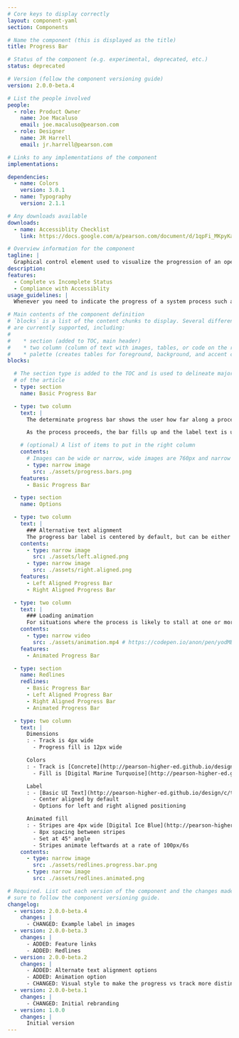 ```yaml
---
# Core keys to display correctly
layout: component-yaml
section: Components

# Name the component (this is displayed as the title)
title: Progress Bar

# Status of the component (e.g. experimental, deprecated, etc.)
status: deprecated

# Version (follow the component versioning guide)
version: 2.0.0-beta.4

# List the people involved
people:
  - role: Product Owner
    name: Joe Macaluso
    email: joe.macaluso@pearson.com
  - role: Designer
    name: JR Harrell
    email: jr.harrell@pearson.com

# Links to any implementations of the component
implementations:

dependencies:
  - name: Colors
    version: 3.0.1
  - name: Typography
    version: 2.1.1

# Any downloads available
downloads:
  - name: Accessiblity Checklist
    link: https://docs.google.com/a/pearson.com/document/d/1qpFi_MKpyKa8oqrQCfQnIxjQKNrZ5KRnpaZn2oNhf20/edit?usp=sharing

# Overview information for the component
tagline: |
  Graphical control element used to visualize the progression of an operation such as course copy, course setup, or assignment creation.
description:
features:
  - Complete vs Incomplete Status
  - Compliance with Accessiblity
usage_guidelines: |
  Whenever you need to indicate the progress of a system process such as uploading a file, copying a course, etc. use the Progress Bar to provide feedback to the user. This component should generally not be used to present a static "progress", prefer instead a single bar chart or similar design.

# Main contents of the component definition
# `blocks` is a list of the content chunks to display. Several different types
# are currently supported, including:
#
#    * section (added to TOC, main header)
#    * two column (column of text with images, tables, or code on the right)
#    * palette (creates tables for foreground, background, and accent colors)
blocks:

  # The section type is added to the TOC and is used to delineate major chunks
  # of the article
  - type: section
    name: Basic Progress Bar

  - type: two column
    text: |
      The determinate progress bar shows the user how far along a process with a known start and end point has progressed. For processes with an unknown end point, use the [Loading Indicator](/design/c/loading-indicator) instead.

      As the process proceeds, the bar fills up and the label text is updated. The formatting of the label should be contextual. For example, if you are measuring time, the label might read "5 Minutes Remaining."

    # (optional) A list of items to put in the right column
    contents:
      # Images can be wide or narrow, wide images are 760px and narrow are 370px
      - type: narrow image
        src: ./assets/progress.bars.png
    features:
      - Basic Progress Bar

  - type: section
    name: Options

  - type: two column
    text: |
      ### Alternative text alignment
      The progress bar label is centered by default, but can be either left or right aligned if needed.
    contents:
      - type: narrow image
        src: ./assets/left.aligned.png
      - type: narrow image
        src: ./assets/right.aligned.png
    features:
      - Left Aligned Progress Bar
      - Right Aligned Progress Bar

  - type: two column
    text: |
      ### Loading animation
      For situations where the process is likely to stall at one or more points for more than a second or two, an animation can be used to indicate that the system is still functioning.
    contents:
      - type: narrow video
        src: ./assets/animation.mp4 # https://codepen.io/anon/pen/yodMBb
    features:
      - Animated Progress Bar

  - type: section
    name: Redlines
    redlines:
      - Basic Progress Bar
      - Left Aligned Progress Bar
      - Right Aligned Progress Bar
      - Animated Progress Bar

  - type: two column
    text: |
      Dimensions
      : - Track is 4px wide
        - Progress fill is 12px wide

      Colors
      : - Track is [Concrete](http://pearson-higher-ed.github.io/design/c/colors/v3.0.1/#colors--concrete)
        - Fill is [Digital Marine Turquoise](http://pearson-higher-ed.github.io/design/c/colors/v3.0.1/#colors--digital-marine-turquoise)

      Label
      : - [Basic UI Text](http://pearson-higher-ed.github.io/design/c/typography/v2.1.1/#typography--basic-ui-text) in [Charcoal](http://pearson-higher-ed.github.io/design/c/colors/v3.0.1/#colors--charcoal)
        - Center aligned by default
        - Options for left and right aligned positioning

      Animated fill
      : - Stripes are 4px wide [Digital Ice Blue](http://pearson-higher-ed.github.io/design/c/colors/v3.0.1/#colors--digital-ice-blue)
        - 8px spacing between stripes
        - Set at 45° angle
        - Stripes animate leftwards at a rate of 100px/6s
    contents:
      - type: narrow image
        src: ./assets/redlines.progress.bar.png
      - type: narrow image
        src: ./assets/redlines.animated.png

# Required. List out each version of the component and the changes made. Make
# sure to follow the component versioning guide.
changelog:
  - version: 2.0.0-beta.4
    changes: |
      - CHANGED: Example label in images
  - version: 2.0.0-beta.3
    changes: |
      - ADDED: Feature links
      - ADDED: Redlines
  - version: 2.0.0-beta.2
    changes: |
      - ADDED: Alternate text alignment options
      - ADDED: Animation option
      - CHANGED: Visual style to make the progress vs track more distinct
  - version: 2.0.0-beta.1
    changes: |
      - CHANGED: Initial rebranding
  - version: 1.0.0
    changes: |
      Initial version
---
```


